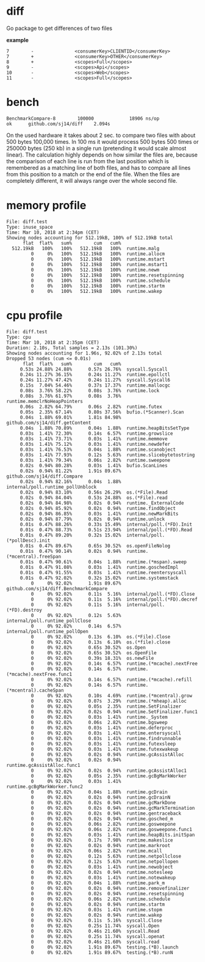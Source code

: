 # diff
Go package to get differences of two files

__example__

    7        -               <consumerKey>CLIENTID</consumerKey>
    7        +               <consumerKey>OTHER</consumerKey>
    8        +               <scopes>Full</scopes>
    9        -               <scopes>Api</scopes>
    10       -               <scopes>Web</scopes>
    11       -               <scopes>Full</scopes>


# bench  
    BenchmarkCompare-8        100000             18906 ns/op
    ok      github.com/sj14/diff    2.094s
    
On the used hardware it takes about 2 sec. to compare two files with about 500 bytes 100,000 times.
In 100 ms it would process 500 bytes 500 times or 250000 bytes (250 kb) in a single run (pretending it would scale almost linear).
The calculation highly depends on how similar the files are, because the comparison of each line is run from the last position which is remembered as a matching line of both files, 
and has to compare all lines from this position to a match or the end of the file. When the files are completely different, it will always range over the whole second file.


# memory profile
    File: diff.test
    Type: inuse_space
    Time: Mar 10, 2018 at 2:34pm (CET)
    Showing nodes accounting for 512.19kB, 100% of 512.19kB total
          flat  flat%   sum%        cum   cum%
      512.19kB   100%   100%   512.19kB   100%  runtime.malg
             0     0%   100%   512.19kB   100%  runtime.allocm
             0     0%   100%   512.19kB   100%  runtime.mstart
             0     0%   100%   512.19kB   100%  runtime.mstart1
             0     0%   100%   512.19kB   100%  runtime.newm
             0     0%   100%   512.19kB   100%  runtime.resetspinning
             0     0%   100%   512.19kB   100%  runtime.schedule
             0     0%   100%   512.19kB   100%  runtime.startm
             0     0%   100%   512.19kB   100%  runtime.wakep

# cpu profile
    File: diff.test
    Type: cpu
    Time: Mar 10, 2018 at 2:35pm (CET)
    Duration: 2.10s, Total samples = 2.13s (101.30%)
    Showing nodes accounting for 1.96s, 92.02% of 2.13s total
    Dropped 53 nodes (cum <= 0.01s)
          flat  flat%   sum%        cum   cum%
         0.53s 24.88% 24.88%      0.57s 26.76%  syscall.Syscall
         0.24s 11.27% 36.15%      0.24s 11.27%  runtime.epollctl
         0.24s 11.27% 47.42%      0.24s 11.27%  syscall.Syscall6
         0.15s  7.04% 54.46%      0.37s 17.37%  runtime.mallocgc
         0.08s  3.76% 58.22%      0.08s  3.76%  runtime.lock
         0.08s  3.76% 61.97%      0.08s  3.76%  runtime.memclrNoHeapPointers
         0.06s  2.82% 64.79%      0.06s  2.82%  runtime.futex
         0.05s  2.35% 67.14%      0.80s 37.56%  bufio.(*Scanner).Scan
         0.04s  1.88% 69.01%      1.81s 84.98%  github.com/sj14/diff.getContent
         0.04s  1.88% 70.89%      0.04s  1.88%  runtime.heapBitsSetType
         0.03s  1.41% 72.30%      0.14s  6.57%  runtime.growslice
         0.03s  1.41% 73.71%      0.03s  1.41%  runtime.memmove
         0.03s  1.41% 75.12%      0.03s  1.41%  runtime.newdefer
         0.03s  1.41% 76.53%      0.04s  1.88%  runtime.scanobject
         0.03s  1.41% 77.93%      0.12s  5.63%  runtime.slicebytetostring
         0.03s  1.41% 79.34%      0.06s  2.82%  runtime.sweepone
         0.02s  0.94% 80.28%      0.03s  1.41%  bufio.ScanLines
         0.02s  0.94% 81.22%      1.91s 89.67%  github.com/sj14/diff.Compare
         0.02s  0.94% 82.16%      0.04s  1.88%  internal/poll.runtime_pollUnblock
         0.02s  0.94% 83.10%      0.56s 26.29%  os.(*File).Read
         0.02s  0.94% 84.04%      0.53s 24.88%  os.(*File).read
         0.02s  0.94% 84.98%      0.02s  0.94%  runtime._ExternalCode
         0.02s  0.94% 85.92%      0.02s  0.94%  runtime.findObject
         0.02s  0.94% 86.85%      0.03s  1.41%  runtime.newMarkBits
         0.02s  0.94% 87.79%      0.02s  0.94%  runtime.unlock
         0.01s  0.47% 88.26%      0.33s 15.49%  internal/poll.(*FD).Init
         0.01s  0.47% 88.73%      0.51s 23.94%  internal/poll.(*FD).Read
         0.01s  0.47% 89.20%      0.32s 15.02%  internal/poll.(*pollDesc).init
         0.01s  0.47% 89.67%      0.65s 30.52%  os.openFileNolog
         0.01s  0.47% 90.14%      0.02s  0.94%  runtime.(*mcentral).freeSpan
         0.01s  0.47% 90.61%      0.04s  1.88%  runtime.(*mspan).sweep
         0.01s  0.47% 91.08%      0.03s  1.41%  runtime.goschedImpl
         0.01s  0.47% 91.55%      0.03s  1.41%  runtime.reentersyscall
         0.01s  0.47% 92.02%      0.32s 15.02%  runtime.systemstack
             0     0% 92.02%      1.91s 89.67%  github.com/sj14/diff.BenchmarkCompare
             0     0% 92.02%      0.11s  5.16%  internal/poll.(*FD).Close
             0     0% 92.02%      0.11s  5.16%  internal/poll.(*FD).decref
             0     0% 92.02%      0.11s  5.16%  internal/poll.(*FD).destroy
             0     0% 92.02%      0.12s  5.63%  internal/poll.runtime_pollClose
             0     0% 92.02%      0.14s  6.57%  internal/poll.runtime_pollOpen
             0     0% 92.02%      0.13s  6.10%  os.(*File).Close
             0     0% 92.02%      0.13s  6.10%  os.(*file).close
             0     0% 92.02%      0.65s 30.52%  os.Open
             0     0% 92.02%      0.65s 30.52%  os.OpenFile
             0     0% 92.02%      0.39s 18.31%  os.newFile
             0     0% 92.02%      0.14s  6.57%  runtime.(*mcache).nextFree
             0     0% 92.02%      0.14s  6.57%  runtime.(*mcache).nextFree.func1
             0     0% 92.02%      0.14s  6.57%  runtime.(*mcache).refill
             0     0% 92.02%      0.14s  6.57%  runtime.(*mcentral).cacheSpan
             0     0% 92.02%      0.10s  4.69%  runtime.(*mcentral).grow
             0     0% 92.02%      0.07s  3.29%  runtime.(*mheap).alloc
             0     0% 92.02%      0.05s  2.35%  runtime.SetFinalizer
             0     0% 92.02%      0.02s  0.94%  runtime.SetFinalizer.func1
             0     0% 92.02%      0.03s  1.41%  runtime._System
             0     0% 92.02%      0.06s  2.82%  runtime.bgsweep
             0     0% 92.02%      0.03s  1.41%  runtime.deferproc
             0     0% 92.02%      0.03s  1.41%  runtime.entersyscall
             0     0% 92.02%      0.03s  1.41%  runtime.findrunnable
             0     0% 92.02%      0.03s  1.41%  runtime.futexsleep
             0     0% 92.02%      0.03s  1.41%  runtime.futexwakeup
             0     0% 92.02%      0.02s  0.94%  runtime.gcAssistAlloc
             0     0% 92.02%      0.02s  0.94%  runtime.gcAssistAlloc.func1
             0     0% 92.02%      0.02s  0.94%  runtime.gcAssistAlloc1
             0     0% 92.02%      0.05s  2.35%  runtime.gcBgMarkWorker
             0     0% 92.02%      0.03s  1.41%  runtime.gcBgMarkWorker.func2
             0     0% 92.02%      0.04s  1.88%  runtime.gcDrain
             0     0% 92.02%      0.02s  0.94%  runtime.gcDrainN
             0     0% 92.02%      0.02s  0.94%  runtime.gcMarkDone
             0     0% 92.02%      0.02s  0.94%  runtime.gcMarkTermination
             0     0% 92.02%      0.02s  0.94%  runtime.gentraceback
             0     0% 92.02%      0.02s  0.94%  runtime.gosched_m
             0     0% 92.02%      0.06s  2.82%  runtime.gosweepone
             0     0% 92.02%      0.06s  2.82%  runtime.gosweepone.func1
             0     0% 92.02%      0.03s  1.41%  runtime.heapBits.initSpan
             0     0% 92.02%      0.17s  7.98%  runtime.makeslice
             0     0% 92.02%      0.02s  0.94%  runtime.markroot
             0     0% 92.02%      0.06s  2.82%  runtime.mcall
             0     0% 92.02%      0.12s  5.63%  runtime.netpollclose
             0     0% 92.02%      0.12s  5.63%  runtime.netpollopen
             0     0% 92.02%      0.03s  1.41%  runtime.newobject
             0     0% 92.02%      0.02s  0.94%  runtime.notesleep
             0     0% 92.02%      0.03s  1.41%  runtime.notewakeup
             0     0% 92.02%      0.04s  1.88%  runtime.park_m
             0     0% 92.02%      0.02s  0.94%  runtime.removefinalizer
             0     0% 92.02%      0.02s  0.94%  runtime.resetspinning
             0     0% 92.02%      0.06s  2.82%  runtime.schedule
             0     0% 92.02%      0.02s  0.94%  runtime.startm
             0     0% 92.02%      0.03s  1.41%  runtime.stopm
             0     0% 92.02%      0.02s  0.94%  runtime.wakep
             0     0% 92.02%      0.11s  5.16%  syscall.Close
             0     0% 92.02%      0.25s 11.74%  syscall.Open
             0     0% 92.02%      0.46s 21.60%  syscall.Read
             0     0% 92.02%      0.25s 11.74%  syscall.openat
             0     0% 92.02%      0.46s 21.60%  syscall.read
             0     0% 92.02%      1.91s 89.67%  testing.(*B).launch
             0     0% 92.02%      1.91s 89.67%  testing.(*B).runN

